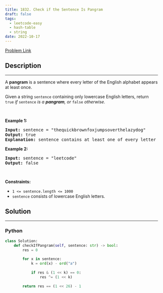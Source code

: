 ```yaml
---
title: 1832. Check if the Sentence Is Pangram
draft: false
tags: 
  - leetcode-easy
  - hash-table
  - string
date: 2022-10-17
---
```


[Problem Link](https://leetcode.com/problems/check-if-the-sentence-is-pangram/)

## Description

---
<p>A <strong>pangram</strong> is a sentence where every letter of the English alphabet appears at least once.</p>

<p>Given a string <code>sentence</code> containing only lowercase English letters, return<em> </em><code>true</code><em> if </em><code>sentence</code><em> is a <strong>pangram</strong>, or </em><code>false</code><em> otherwise.</em></p>

<p>&nbsp;</p>
<p><strong class="example">Example 1:</strong></p>

<pre>
<strong>Input:</strong> sentence = &quot;thequickbrownfoxjumpsoverthelazydog&quot;
<strong>Output:</strong> true
<strong>Explanation:</strong> sentence contains at least one of every letter of the English alphabet.
</pre>

<p><strong class="example">Example 2:</strong></p>

<pre>
<strong>Input:</strong> sentence = &quot;leetcode&quot;
<strong>Output:</strong> false
</pre>

<p>&nbsp;</p>
<p><strong>Constraints:</strong></p>

<ul>
	<li><code>1 &lt;= sentence.length &lt;= 1000</code></li>
	<li><code>sentence</code> consists of lowercase English letters.</li>
</ul>


## Solution

---
### Python
``` py title='check-if-the-sentence-is-pangram'
class Solution:
    def checkIfPangram(self, sentence: str) -> bool:
        res = 0
        
        for x in sentence:
            k = ord(x) - ord("a")
            
            if res & (1 << k) == 0:
                res ^= (1 << k)
        
        return res == (1 << 26) - 1
```


